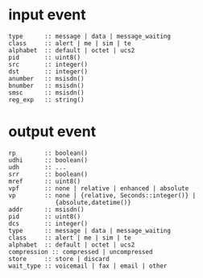 
# input event

    type      :: message | data | message_waiting
    class     :: alert | me | sim | te
    alphabet  :: default | octet | ucs2
    pid       :: uint8()
    src       :: integer()
    dst       :: integer()
    anumber   :: msisdn()
    bnumber   :: msisdn()
    smsc      :: msisdn()
    reg_exp   :: string()


# output event

    rp        :: boolean()
    udhi      :: boolean()
    udh       :: ...
    srr       :: boolean()
    mref      :: uint8()
    vpf       :: none | relative | enhanced | absolute
    vp        :: none | {relative, Seconds::integer()} |
                 {absolute,datetime()}
    addr      :: msisdn()
    pid       :: uint8()
    dcs       :: integer()
    type      :: message | data | message_waiting
    class     :: alert | me | sim | te
    alphabet  :: default | octet | ucs2
    compression :: compressed | uncompressed
    store     :: store | discard
    wait_type :: voicemail | fax | email | other

